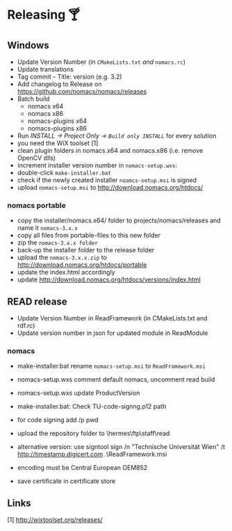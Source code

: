 # Releasing 🍸

## Windows

- Update Version Number (in `CMakeLists.txt` *and* `nomacs.rc`)
- Update translations
- Tag commit - Title: version (e.g. 3.2)
- Add changelog to Release on https://github.com/nomacs/nomacs/releases
- Batch build
  - nomacs x64
  - nomacs x86
  - nomacs-plugins x64
  - nomacs-plugins x86
- Run _INSTALL -> Project Only -> `Build only INSTALL`_ for every solution
- you need the WiX toolset [1]
- clean plugin folders in nomacs.x64 and nomacs.x86 (i.e. remove OpenCV dlls)
- increment installer version number in `nomacs-setup.wxs`: <?define ProductVersion = "3.7.5"?>
- double-click `make-installer.bat`
- check if the newly created installer `noamcs-setup.msi` is signed
- upload `nomacs-setup.msi` to http://download.nomacs.org/htdocs/

### nomacs portable

- copy the installer/nomacs.x64/ folder to projects/nomacs/releases and name it `nomacs-3.x.x`
- copy all files from portable-files to this new folder
- zip the `nomacs-3.x.x folder`
- back-up the installer folder to the release folder
- upload the `nomacs-3.x.x.zip` to http://download.nomacs.org/htdocs/portable
- update the index.html accordingly
- update http://download.nomacs.org/htdocs/versions/index.html

## READ release

- Update Version Number in ReadFramework (in CMakeLists.txt and rdf.rc)
- Update version number in json for updated module in ReadModule

### nomacs

- make-installer.bat rename `nomacs-setup.msi` to `ReadFramework.msi`
- nomacs-setup.wxs comment default nomacs, uncomment read build
- nomacs-setup.wxs update ProductVersion

- make-installer.bat: Check TU-code-signng.p12 path
- for code signing add /p pwd
- upload the repository folder to \\hermes\ftp\staff\read

- alternative version: use signtool sign /n "Technische Universität Wien"  /t http://timestamp.digicert.com .\ReadFramework.msi
- encoding must be Central European OEM852
- save certificate in certificate store

## Links
[1] http://wixtoolset.org/releases/
